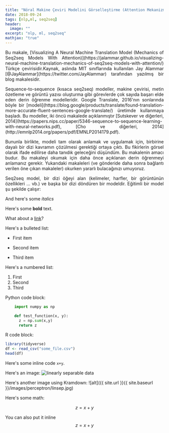 ```yaml
---
title: "Nöral Makine Çeviri Modelini Görselleştirme (Attention Mekanizması ile Seq2seq Modeli)"
date: 2018-09-24
tags: [nlp,ml, seq2seq]
header:
  image: ""
excerpt: "nlp, ml, seq2seq"
mathjax: "true"
---
```


<p align="justify" >Bu makale, [Visualizing A Neural Machine Translation Model (Mechanics of Seq2seq Models With Attention)](https://jalammar.github.io/visualizing-neural-machine-translation-mechanics-of-seq2seq-models-with-attention/) Türkçe çevirisidir.Kaynak, aslında MIT sınıflarında kullanılan Jay Alammar [@JayAlammar](https://twitter.com/JayAlammar) tarafından yazılmış bir blog makalesidir.</p>


<p align="justify" >Sequence-to-sequence (kısaca seq2seq) modeller, makine çevirisi, metin özetleme ve görüntü yazısı oluşturma gibi görevlerde çok sayıda başarı elde eden derin öğrenme modelleridir. Google Translate, 2016'nın sonlarında böyle bir [modeli](https://blog.google/products/translate/found-translation-more-accurate-fluent-sentences-google-translate/) üretimde kullanmaya başladı. Bu modeller, iki öncü makalede açıklanmıştır [Sutskever ve diğerleri, 2014](https://papers.nips.cc/paper/5346-sequence-to-sequence-learning-with-neural-networks.pdf), [Cho ve diğerleri, 2014](http://emnlp2014.org/papers/pdf/EMNLP2014179.pdf).</p>

<p align="justify" > Bununla birlikte, modeli tam olarak anlamak ve uygulamak için, birbirine dayalı bir dizi kavramın çözülmesi gerektiği ortaya çıktı. Bu fikirlerin görsel olarak ifade edilirse daha tanıdık geleceğini düşündüm. Bu makalenin amacı budur. Bu makaleyi okumak için daha önce açıklanan derin öğrenmeyi anlamanız gerekir. Yukarıdaki makaleleri (ve gönderide daha sonra bağlantı verilen öne çıkan makaleler) okurken yararlı bulacağınızı umuyoruz.</p> 

<p align="justify" >Seq2seq model, bir dizi öğeyi alan (kelimeler, harfler, bir görüntünün özellikleri … vb.) ve başka bir dizi döndüren bir modeldir. Eğitimli bir model şu şekilde çalışır:</p>

<p align="justify" ></p>

And here's some *italics*

Here's some **bold** text.

What about a [link](https://github.com/dataoptimal)?

Here's a bulleted list:
* First item
+ Second item
- Third item

Here's a numbered list:
1. First
2. Second
3. Third

Python code block:
```python
    import numpy as np

    def test_function(x, y):
      z = np.sum(x,y)
      return z
```

R code block:
```r
library(tidyverse)
df <- read_csv("some_file.csv")
head(df)
```

Here's some inline code `x+y`.

Here's an image:
<img src="{{ site.url }}{{ site.baseurl }}/images/perceptron/linsep.jpg" alt="linearly separable data">

Here's another image using Kramdown:
![alt]({{ site.url }}{{ site.baseurl }}/images/perceptron/linsep.jpg)

Here's some math:

$$z=x+y$$

You can also put it inline $$z=x+y$$
